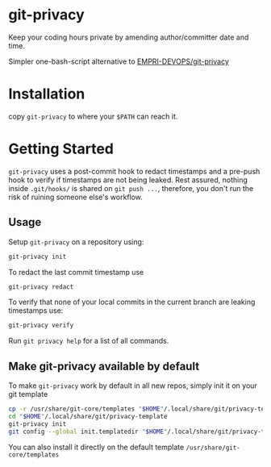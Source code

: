 # git-privacy
Keep your coding hours private by amending author/committer date and time.

Simpler one-bash-script alternative to [EMPRI-DEVOPS/git-privacy](https://github.com/EMPRI-DEVOPS/git-privacy)

# Installation
copy `git-privacy` to where your `$PATH` can reach it.

# Getting Started
`git-privacy` uses a post-commit hook to redact timestamps and a pre-push hook
to verify if timestamps are not being leaked.
Rest assured, nothing inside `.git/hooks/` is shared on `git push ...`,
therefore, you don't run the risk of ruining someone else's workflow.

## Usage
Setup `git-privacy` on a repository using:
```bash
git-privacy init
```

To redact the last commit timestamp use
```bash
git-privacy redact
```

To verify that none of your local commits in the current branch are leaking
timestamps use:
```bash
git-privacy verify
```

Run `git privacy help` for a list of all commands.

## Make git-privacy available by default
To make `git-privacy` work by default in all new repos,
simply init it on your git template
```bash
cp -r /usr/share/git-core/templates "$HOME"/.local/share/git/privacy-template
cd "$HOME"/.local/share/git/privacy-template
git-privacy init
git config --global init.templatedir "$HOME"/.local/share/git/privacy-template
```

You can also install it directly on the default template
`/usr/share/git-core/templates`
